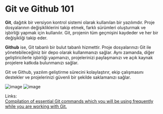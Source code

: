 # Git ve Github 101

**Git**, dağıtık bir versiyon kontrol sistemi olarak kullanılan bir yazılımdır. Proje dosyalarının değişikliklerini takip etmek, farklı sürümleri oluşturmak ve işbirliği yapmak için kullanılır. Git, projenin tüm geçmişini kaydeder ve her bir değişikliği takip eder.

**Github** ise, Git tabanlı bir bulut tabanlı hizmettir. Proje dosyalarınızı Git ile yönetebileceğiniz bir depo olarak kullanmanızı sağlar. Aynı zamanda, diğer geliştiricilerle işbirliği yapmanızı, projelerinizi paylaşmanızı ve açık kaynak projelere katkıda bulunmanızı sağlar.

Git ve Github, yazılım geliştirme sürecini kolaylaştırır, ekip çalışmasını destekler ve projelerinizi güvenli bir şekilde saklamanızı sağlar.

![image](https://github.com/user-attachments/assets/d8486175-6137-4e05-8b3a-b46b97bde188)
![image](https://github.com/user-attachments/assets/0bb8fca1-8c59-4c23-beff-32e46646825b)


Links:<br/>
[Compilation of essential Git commands which you will be using frequently while you are working with Git.](https://github.com/Sunil-Pradhan/git-cheat-sheet)
